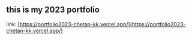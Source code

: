 ## this is my 2023 portfolio

link: [https://portfolio2023-chetan-kk.vercel.app/](https://portfolio2023-chetan-kk.vercel.app/)
